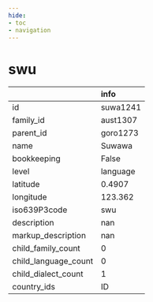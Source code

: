 ```yaml
---
hide:
- toc
- navigation
---
```

# swu
|                      | info     |
|:---------------------|:---------|
| id                   | suwa1241 |
| family_id            | aust1307 |
| parent_id            | goro1273 |
| name                 | Suwawa   |
| bookkeeping          | False    |
| level                | language |
| latitude             | 0.4907   |
| longitude            | 123.362  |
| iso639P3code         | swu      |
| description          | nan      |
| markup_description   | nan      |
| child_family_count   | 0        |
| child_language_count | 0        |
| child_dialect_count  | 1        |
| country_ids          | ID       |
